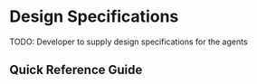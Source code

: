 # Design Specifications

TODO: Developer to supply design specifications for the agents

## Quick Reference Guide
